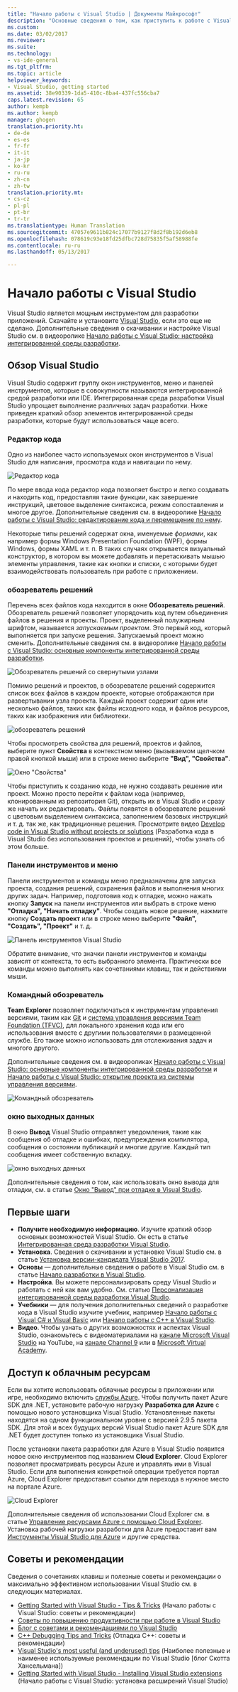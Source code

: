 ```yaml
---
title: "Начало работы с Visual Studio | Документы Майкрософт"
description: "Основные сведения о том, как приступить к работе с Visual Studio"
ms.custom: 
ms.date: 03/02/2017
ms.reviewer: 
ms.suite: 
ms.technology:
- vs-ide-general
ms.tgt_pltfrm: 
ms.topic: article
helpviewer_keywords:
- Visual Studio, getting started
ms.assetid: 38e90339-1da5-410c-8ba4-437fc556cba7
caps.latest.revision: 65
author: kempb
ms.author: kempb
manager: ghogen
translation.priority.ht:
- de-de
- es-es
- fr-fr
- it-it
- ja-jp
- ko-kr
- ru-ru
- zh-cn
- zh-tw
translation.priority.mt:
- cs-cz
- pl-pl
- pt-br
- tr-tr
ms.translationtype: Human Translation
ms.sourcegitcommit: 47057e9611b824c17077b9127f8d2f8b192d6eb8
ms.openlocfilehash: 078619c93e18fd25dfbc728d75835f5af58988fe
ms.contentlocale: ru-ru
ms.lasthandoff: 05/13/2017

---
```

# <a name="get-started-with-visual-studio"></a>Начало работы с Visual Studio

Visual Studio является мощным инструментом для разработки приложений. Скачайте и установите [Visual Studio](https://www.visualstudio.com/vs/), если это еще не сделано. Дополнительные сведения о скачивании и настройке Visual Studio см. в видеоролике [Начало работы с Visual Studio: настройка интегрированной среды разработки](https://www.youtube.com/watch?v=xLCedknQkN0&list=PLReL099Y5nRfw6VNvzMkv0sabT2crbSpK&index=1).

## <a name="visual-studio-tour"></a>Обзор Visual Studio
Visual Studio содержит группу окон инструментов, меню и панелей инструментов, которые в совокупности называются интегрированной средой разработки или IDE. Интегрированная среда разработки Visual Studio упрощает выполнение различных задач разработки. Ниже приведен краткий обзор элементов интегрированной среды разработки, которые будут использоваться чаще всего.

### <a name="code-editor"></a>Редактор кода
Одно из наиболее часто используемых окон инструментов в Visual Studio для написания, просмотра кода и навигации по нему.

![Редактор кода](~/docs/ide/media/VSIDE_CodeWindow.png)

По мере ввода кода редактор кода позволяет быстро и легко создавать и находить код, предоставляя такие функции, как завершение инструкций, цветовое выделение синтаксиса, режим сопоставления и многое другое. Дополнительные сведения см. в видеоролике [Начало работы с Visual Studio: редактирование кода и перемещение по нему](https://www.youtube.com/watch?v=4glwwioCVjA&list=PLReL099Y5nRfw6VNvzMkv0sabT2crbSpK&index=5).

Некоторые типы решений содержат окна, именуемые *формами*, как например формы Windows Presentation Foundation (WPF), формы Windows, формы XAML и т. п. В таких случаях открывается визуальный конструктор, в котором вы можете добавлять и перетаскивать мышью элементы управления, такие как кнопки и списки, с которыми будет взаимодействовать пользователь при работе с приложением.

### <a name="solution-explorer"></a>обозреватель решений

Перечень всех файлов кода находится в окне **Обозреватель решений**. Обозреватель решений позволяет упорядочить код путем объединения файлов в решения и проекты. Проект, выделенный полужирным шрифтом, называется *запускаемым проектом*. Это первый код, который выполняется при запуске решения. Запускаемый проект можно сменить. Дополнительные сведения см. в видеоролике [Начало работы с Visual Studio: основные компоненты интегрированной среды разработки](https://www.youtube.com/watch?v=JHc3_gsCmZg&index=2&list=PLReL099Y5nRfw6VNvzMkv0sabT2crbSpK).

![Обозреватель решений со свернутыми узлами](~/docs/ide/media/VSIDE_SolutionExplorer2_callouts.png)

 Помимо решений и проектов, в обозревателе решений содержится список всех файлов в каждом проекте, которые отображаются при развертывании узла проекта. Каждый проект содержит один или несколько файлов, таких как файлы исходного кода, и файлов ресурсов, таких как изображения или библиотеки.

![обозреватель решений](~/docs/ide/media/VSIDE_SolutionExplorer3.png)

Чтобы просмотреть свойства для решений, проектов и файлов, выберите пункт **Свойства** в контекстном меню (вызываемом щелчком правой кнопкой мыши) или в строке меню выберите **"Вид", "Свойства"**.

![Окно \"Свойства\"](~/docs/ide/media/VSIDE_SolutionExplorer4.png)

Чтобы приступить к созданию кода, не нужно создавать решение или проект. Можно просто перейти к файлам кода (например, клонированным из репозитория Git), открыть их в Visual Studio и сразу же начать их редактировать. Файлы появятся в обозревателе решений с цветовым выделением синтаксиса, заполнением базовых инструкций и т. д. так же, как традиционные решения. Просмотрите видео [Develop code in Visual Studio without projects or solutions](../ide/develop-code-in-visual-studio-without-projects-or-solutions.md) (Разработка кода в Visual Studio без использования проектов и решений), чтобы узнать об этом больше.

### <a name="toolbar-and-menus"></a>Панели инструментов и меню
Панели инструментов и команды меню предназначены для запуска проекта, создания решений, сохранения файлов и выполнения многих других задач. Например, подготовив код к отладке, можно нажать кнопку **Запуск** на панели инструментов или выбрать в строке меню **"Отладка", "Начать отладку"**. Чтобы создать новое решение, нажмите кнопку **Создать проект** или в строке меню выберите **"Файл", "Создать", "Проект"** и т. д.

![Панель инструментов Visual Studio](~/docs/ide/media/VSIDE_SolutionExplorer5_callouts.png)

Обратите внимание, что значки панели инструментов и команды зависят от контекста, то есть выбранного элемента. Практически все команды можно выполнять как сочетаниями клавиш, так и действиями мыши.

### <a name="team-explorer"></a>Командный обозреватель
**Team Explorer** позволяет подключаться к инструментам управления версиями, таким как [Git](https://git-scm.com/) и [система управления версиями Team Foundation (TFVC)](https://www.visualstudio.com/en-us/docs/tfvc/overview), для локального хранения кода или его использования вместе с другими пользователями в размещенной службе. Его также можно использовать для отслеживания задач и многого другого.

Дополнительные сведения см. в видеороликах [Начало работы с Visual Studio: основные компоненты интегрированной среды разработки](https://www.youtube.com/watch?v=JHc3_gsCmZg&index=2&list=PLReL099Y5nRfw6VNvzMkv0sabT2crbSpK) и [Начало работы с Visual Studio: открытие проекта из системы управления версиями](https://www.youtube.com/watch?v=pc9vX_4RGV4&list=PLReL099Y5nRfw6VNvzMkv0sabT2crbSpK&index=3).

![Командный обозреватель](../ide/media/TeamExplorer.png)

### <a name="output-window"></a>окно выходных данных
В окно **Вывод** Visual Studio отправляет уведомления, такие как сообщения об отладке и ошибках, предупреждения компилятора, сообщения о состоянии публикаций и многие другие. Каждый тип сообщения имеет собственную вкладку.

![окно выходных данных](~/docs/ide/media/VSIDE_OutputWindow.png)

Дополнительные сведения о том, как использовать окно вывода для отладки, см. в статье [Окно "Вывод" при отладке в Visual Studio](https://blogs.msdn.microsoft.com/visualstudioalm/2015/02/09/the-output-window-while-debugging-with-visual-studio/).

## <a name="first-steps"></a>Первые шаги
- **Получите необходимую информацию**. Изучите краткий обзор основных возможностей Visual Studio. Он есть в статье [Интегрированная среда разработки Visual Studio](../ide/visual-studio-ide.md).
- **Установка**. Сведения о скачивании и установке Visual Studio см. в статье [Установка версии-кандидата Visual Studio 2017](../install/install-visual-studio.md).
- **Основы** — дополнительные сведения о работе в Visual Studio см. в статье [Начало разработки в Visual Studio](../ide/get-started-developing-with-visual-studio.md).
- **Настройка**. Вы можете персонализировать среду Visual Studio и работать с ней как вам удобно. См. статью [Персонализация интегрированной среды разработки Visual Studio](../ide/personalizing-the-visual-studio-ide.md).
- **Учебники** — для получения дополнительных сведений о разработке кода в Visual Studio изучите учебник, например [Начало работы с Visual C# и Visual Basic](../ide/getting-started-with-visual-csharp-and-visual-basic.md) или [Начало работы с C++ в Visual Studio](../ide/getting-started-with-cpp-in-visual-studio.md).
- **Видео**. Чтобы узнать о других возможностях и аспектах Visual Studio, ознакомьтесь с видеоматериалами на [канале Microsoft Visual Studio](https://www.youtube.com/user/VisualStudio/videos) на YouTube, на [канале Channel 9](https://channel9.msdn.com/Tags/visual+studio) или в [Microsoft Virtual Academy](https://mva.microsoft.com/product-training/visual-studio-courses#!jobf=Developer).

## <a name="access-cloud-based-resources"></a>Доступ к облачным ресурсам

Если вы хотите использовать облачные ресурсы в приложении или игре, необходимо включить [службы Azure](https://azure.microsoft.com/en-us/services/). Чтобы получить пакет Azure SDK для .NET, установите рабочую нагрузку **Разработка для Azure** с помощью нового установщика Visual Studio. Установленные пакеты находятся на одном функциональном уровне с версией 2.9.5 пакета SDK. Для этой и всех будущих версий Visual Studio пакет Azure SDK для .NET будет доступен только из установщика Visual Studio.

После установки пакета разработки для Azure в Visual Studio появится новое окно инструментов под названием **Cloud Explorer**. Cloud Explorer позволяет просматривать ресурсы Azure и управлять ими в Visual Studio. Если для выполнения конкретной операции требуется портал Azure, Cloud Explorer предоставит ссылки для перехода в нужное место на портале Azure.

![Cloud Explorer](~/docs/ide/media/VSIDE_CloudExplorer.png)

Дополнительные сведения об использовании Cloud Explorer см. в статье [Управление ресурсами Azure с помощью Cloud Explorer](https://azure.microsoft.com/en-us/documentation/articles/vs-azure-tools-resources-managing-with-cloud-explorer/).
Установка рабочей нагрузки разработки для Azure предоставит вам [Инструменты Visual Studio для Azure](https://www.visualstudio.com/vs/azure-tools/) и другие средства.

## <a name="tips-and-tricks"></a>Советы и рекомендации
Сведения о сочетаниях клавиш и полезные советы и рекомендации о максимально эффективном использовании Visual Studio см. в следующих материалах.
- [Getting Started with Visual Studio - Tips & Tricks](https://www.youtube.com/watch?v=vmXqGwn1Glk&list=PLReL099Y5nRfw6VNvzMkv0sabT2crbSpK&index=4) (Начало работы с Visual Studio: советы и рекомендации)
- [Советы по повышению продуктивности при работе в Visual Studio](../ide/productivity-tips-for-visual-studio.md)
- [Блог с советами и рекомендациями по Visual Studio](https://channel9.msdn.com/events/TechEd/2013/DEV-B353)
- [C++ Debugging Tips and Tricks](https://channel9.msdn.com/Shows/Visual-Studio-Toolbox/C-Plus-Plus-Debugging-Tips-and-Tricks) (Отладка C++: советы и рекомендации)
- [Visual Studio's most useful (and underused) tips](https://www.hanselman.com/blog/VisualStudiosMostUsefulAndUnderusedTips.aspx) (Наиболее полезные и наименее используемые рекомендации по Visual Studio [блог Скотта Хансельмана])
- [Getting Started with Visual Studio - Installing Visual Studio extensions](https://www.youtube.com/watch?v=MWLLQaknRZY&list=PLReL099Y5nRfw6VNvzMkv0sabT2crbSpK&index=7) (Начало работы с Visual Studio: установка расширений Visual Studio)

